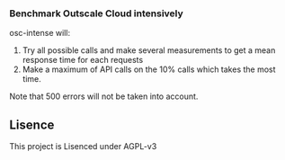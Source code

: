 ### Benchmark Outscale Cloud intensively

osc-intense will:

1. Try all possible calls and make several measurements to get a mean response time for each requests
2. Make a maximum of API calls on the 10% calls which takes the most time.


Note that 500 errors will not be taken into account.


## Lisence

This project is Lisenced under AGPL-v3
